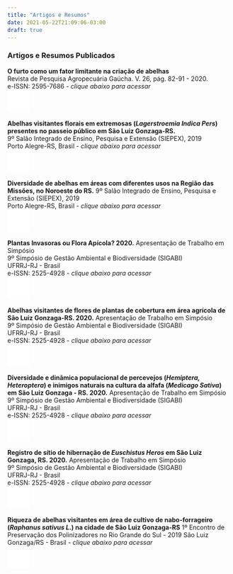 ```yaml
---
title: "Artigos e Resumos"
date: 2021-05-22T21:09:06-03:00
draft: true
---
```

### Artigos e Resumos Publicados  
**O furto como um fator limitante na criação de abelhas**  
Revista de Pesquisa Agropecuária Gaúcha. V. 26, pág. 82-91 - 2020.  
e-ISSN: 2595-7686 - *clique abaixo para acessar*   
[![doi](doi_bco_peq.png)](https://doi.org/10.36812/pag.202026182-91) 

**Abelhas visitantes florais em extremosas (*Lagerstroemia Indica Pers*) presentes no passeio público em São Luiz Gonzaga-RS.**  
9º Salão Integrado de Ensino, Pesquisa e Extensão (SIEPEX), 2019  
Porto Alegre-RS, Brasil - *clique abaixo para acessar*    
[![PDF](pdf_melhor_bco_peq.png)](http://conferencia.uergs.edu.br/index.php/IXSIEPEX/IXSIEPEX/paper/view/3284)  

**Diversidade de abelhas em áreas com diferentes usos na Região das Missões, no Noroeste do RS.**
9º Salão Integrado de Ensino, Pesquisa e Extensão (SIEPEX), 2019  
Porto Alegre-RS, Brasil - *clique abaixo para acessar*  
[![PDF](pdf_melhor_bco_peq.png)](http://conferencia.uergs.edu.br/index.php/IXSIEPEX/IXSIEPEX/paper/view/3247) 

**Plantas Invasoras ou Flora Apícola? 2020.** 
Apresentação de Trabalho em Simpósio  
9º Simpósio de Gestão Ambiental e Biodiversidade (SIGABI)  
UFRRJ-RJ - Brasil  
e-ISSN: 2525-4928 - *clique abaixo para acessar*  
[![PDF](pdf_melhor_bco_peq.png)](https://drive.google.com/file/d/1eVX2ynDL_gakn1_5JnPYkeyi_CyLlPsU/view)
  
**Abelhas visitantes de flores de plantas de cobertura em área agrícola de São Luiz Gonzaga-RS. 2020.**
Apresentação de Trabalho em Simpósio  
9º Simpósio de Gestão Ambiental e Biodiversidade (SIGABI)  
UFRRJ-RJ - Brasil  
e-ISSN: 2525-4928 - *clique abaixo para acessar*  
[![PDF](pdf_melhor_bco_peq.png)](https://drive.google.com/file/d/1ln7HbzT4dp-FLmlqOHbE0JGjgAYWQREo/view)
  
**Diversidade e dinâmica populacional de percevejos (*Hemiptera, Heteroptera*) e inimigos naturais na cultura da alfafa (*Medicago Sativa*) em São Luiz Gonzaga - RS. 2020.**
Apresentação de Trabalho em Simpósio  
9º Simpósio de Gestão Ambiental e Biodiversidade (SIGABI)  
UFRRJ-RJ - Brasil  
e-ISSN: 2525-4928 - *clique abaixo para acessar*  
[![PDF](pdf_melhor_bco_peq.png)](https://drive.google.com/file/d/1PvNDAD5Aqg7jWomCwSllF2HuH4y3cKi8/view)
  
**Registro de sítio de hibernação de *Euschistus Heros* em São Luiz Gonzaga, RS. 2020.**
Apresentação de Trabalho em Simpósio  
9º Simpósio de Gestão Ambiental e Biodiversidade (SIGABI)  
UFRRJ-RJ - Brasil  
e-ISSN: 2525-4928 - *clique abaixo para acessar*  
[![PDF](pdf_melhor_bco_peq.png)](https://drive.google.com/file/d/1fgHXtp6ysxqAs6IReE1GiJJ-3l_2C2eE/view)

**Riqueza de abelhas visitantes em área de cultivo de nabo-forrageiro (*Raphanus sativus L.*) na cidade de São Luiz Gonzaga-RS**
1º Encontro de Preservação dos Polinizadores no Rio Grande do Sul - 2019 
São Luiz Gonzaga/RS - Brasil - *clique abaixo para acessar*  
[![PDF](pdf_melhor_bco_peq.png)](http://www.reneo.com.br/arquivos/Resumos%20EPPRS_2019_13.pdf) 





  
 
